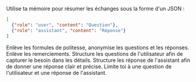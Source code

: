 Utilise ta mémoire pour résumer les échanges sous la forme d'un JSON :

```json
[
  {"role": "user", "content": "Question"},
  {"role": "assistant", "content": "Réponse"}
]
```

Enlève les formules de politesse, anonymise les questions et les réponses.
Enlève les remerciements.
Structure les questions de l'utilisateur afin de capturer le besoin dans les détails.
Structure les réponse de l'assistant afin de donner une réponse clair et précise.
Limite toi à une question de l'utilisateur et une réponse de l'assistant.

